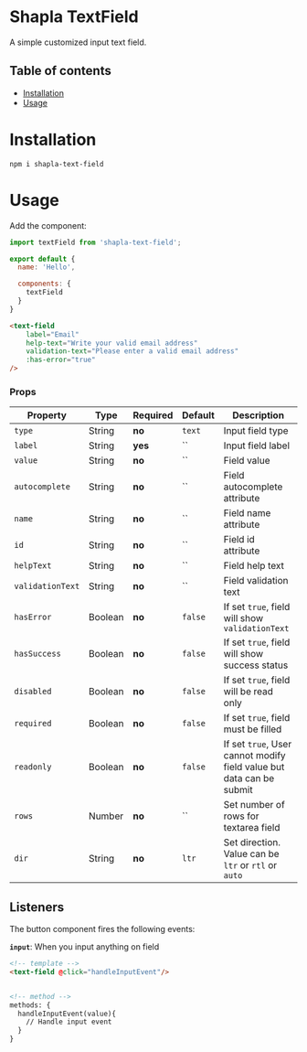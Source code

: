 # Shapla TextField
A simple customized input text field.

## Table of contents

- [Installation](#installation)
- [Usage](#usage)

# Installation

```
npm i shapla-text-field
```

# Usage
Add the component:

```js
import textField from 'shapla-text-field';

export default {
  name: 'Hello',

  components: {
    textField
  }
}

```

```html
<text-field
    label="Email"
    help-text="Write your valid email address"
    validation-text="Please enter a valid email address"
    :has-error="true"
/>
```

### Props
| Property          | Type      | Required  | Default   | Description 
|-------------------|-----------|-----------|-----------|-------------------------------------------------
| `type`            | String    | **no**    | `text`    | Input field type
| `label`           | String    | **yes**   | ``        | Input field label
| `value`           | String    | **no**    | ``        | Field value
| `autocomplete`    | String    | **no**    | ``        | Field autocomplete attribute
| `name`            | String    | **no**    | ``        | Field name attribute
| `id`              | String    | **no**    | ``        | Field id attribute
| `helpText`        | String    | **no**    | ``        | Field help text
| `validationText`  | String    | **no**    | ``        | Field validation text
| `hasError`        | Boolean   | **no**    | `false`   | If set `true`, field will show `validationText`
| `hasSuccess`      | Boolean   | **no**    | `false`   | If set `true`, field will show success status
| `disabled`        | Boolean   | **no**    | `false`   | If set `true`, field will be read only
| `required`        | Boolean   | **no**    | `false`   | If set `true`, field must be filled
| `readonly`        | Boolean   | **no**    | `false`   | If set `true`, User cannot modify field value but data can be submit
| `rows`            | Number    | **no**    | ``        | Set number of rows for textarea field
| `dir`             | String    | **no**    | `ltr`     | Set direction. Value can be `ltr` or `rtl` or `auto`

## Listeners
The button component fires the following events:

**`input`**: When you input anything on field

```html
<!-- template -->
<text-field @click="handleInputEvent"/>


<!-- method -->
methods: {
  handleInputEvent(value){
    // Handle input event
  }
}
```